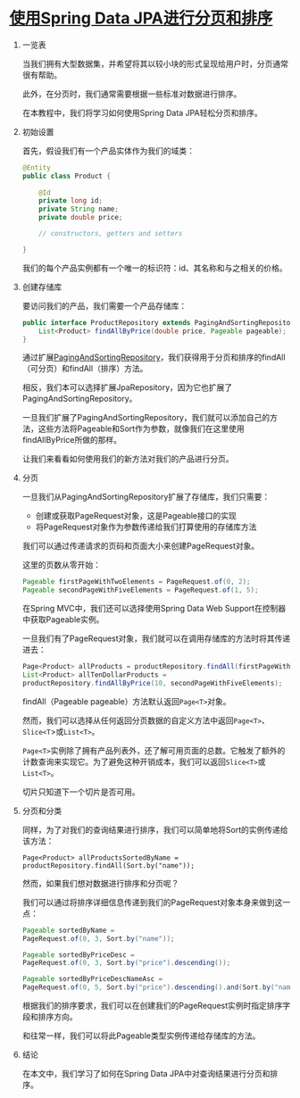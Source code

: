 # [使用Spring Data JPA进行分页和排序](https://www.baeldung.com/spring-data-jpa-pagination-sorting)

1. 一览表

    当我们拥有大型数据集，并希望将其以较小块的形式呈现给用户时，分页通常很有帮助。

    此外，在分页时，我们通常需要根据一些标准对数据进行排序。

    在本教程中，我们将学习如何使用Spring Data JPA轻松分页和排序。

2. 初始设置

    首先，假设我们有一个产品实体作为我们的域类：

    ```java
    @Entity
    public class Product {
        
        @Id
        private long id;
        private String name;
        private double price; 

        // constructors, getters and setters 

    }
    ```

    我们的每个产品实例都有一个唯一的标识符：id、其名称和与之相关的价格。

3. 创建存储库

    要访问我们的产品，我们需要一个产品存储库：

    ```java
    public interface ProductRepository extends PagingAndSortingRepository<Product, Integer> {
        List<Product> findAllByPrice(double price, Pageable pageable);
    }
    ```

    通过扩展[PagingAndSortingRepository](https://docs.spring.io/spring-data/data-commons/docs/current/api/org/springframework/data/repository/PagingAndSortingRepository.html)，我们获得用于分页和排序的findAll（可分页）和findAll（排序）方法。

    相反，我们本可以选择扩展JpaRepository，因为它也扩展了PagingAndSortingRepository。

    一旦我们扩展了PagingAndSortingRepository，我们就可以添加自己的方法，这些方法将Pageable和Sort作为参数，就像我们在这里使用findAllByPrice所做的那样。

    让我们来看看如何使用我们的新方法对我们的产品进行分页。

4. 分页

    一旦我们从PagingAndSortingRepository扩展了存储库，我们只需要：

    - 创建或获取PageRequest对象，这是Pageable接口的实现
    - 将PageRequest对象作为参数传递给我们打算使用的存储库方法

    我们可以通过传递请求的页码和页面大小来创建PageRequest对象。

    这里的页数从零开始：

    ```java
    Pageable firstPageWithTwoElements = PageRequest.of(0, 2);
    Pageable secondPageWithFiveElements = PageRequest.of(1, 5);
    ```

    在Spring MVC中，我们还可以选择使用Spring Data Web Support在控制器中获取Pageable实例。

    一旦我们有了PageRequest对象，我们就可以在调用存储库的方法时将其传递进去：

    ```java
    Page<Product> allProducts = productRepository.findAll(firstPageWithTwoElements);
    List<Product> allTenDollarProducts = 
    productRepository.findAllByPrice(10, secondPageWithFiveElements);
    ```

    findAll（Pageable pageable）方法默认返回`Page<T>`对象。

    然而，我们可以选择从任何返回分页数据的自定义方法中返回`Page<T>`、`Slice<T`>或`List<T>`。

    `Page<T>`实例除了拥有产品列表外，还了解可用页面的总数。它触发了额外的计数查询来实现它。为了避免这种开销成本，我们可以返回`Slice<T>`或`List<T>`。

    切片只知道下一个切片是否可用。

5. 分页和分类

    同样，为了对我们的查询结果进行排序，我们可以简单地将Sort的实例传递给该方法：

    `Page<Product> allProductsSortedByName = productRepository.findAll(Sort.by("name"));`

    然而，如果我们想对数据进行排序和分页呢？

    我们可以通过将排序详细信息传递到我们的PageRequest对象本身来做到这一点：

    ```java
    Pageable sortedByName =
    PageRequest.of(0, 3, Sort.by("name"));

    Pageable sortedByPriceDesc =
    PageRequest.of(0, 3, Sort.by("price").descending());

    Pageable sortedByPriceDescNameAsc =
    PageRequest.of(0, 5, Sort.by("price").descending().and(Sort.by("name")));
    ```

    根据我们的排序要求，我们可以在创建我们的PageRequest实例时指定排序字段和排序方向。

    和往常一样，我们可以将此Pageable类型实例传递给存储库的方法。

6. 结论

    在本文中，我们学习了如何在Spring Data JPA中对查询结果进行分页和排序。
